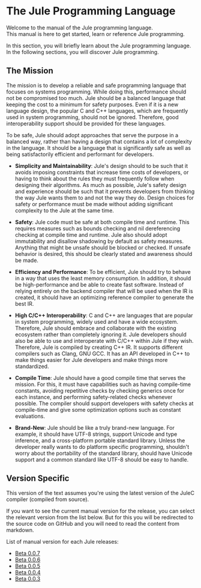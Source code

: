 # The Jule Programming Language

Welcome to the manual of the Jule programming language. \
This manual is here to get started, learn or reference Jule programming.

In this section, you will briefly learn about the Jule programming language.
In the following sections, you will discover Jule programming.

## The Mission

The mission is to develop a reliable and safe programming language that focuses on systems programming. While doing this, performance should not be compromised too much. Jule should be a balanced language that keeping the cost to a minimum for safety purposes. Even if it is a new language design, the popular C and C++ languages, which are frequently used in system programming, should not be ignored. Therefore, good interoperability support should be provided for these languages.

To be safe, Jule should adopt approaches that serve the purpose in a balanced way, rather than having a design that contains a lot of complexity in the language. It should be a language that is significantly safe as well as being satisfactorily efficient and performant for developers.

- **Simplicity and Maintainability**: Jule's design should to be such that it avoids imposing constraints that increase time costs of developers, or having to think about the rules they must frequently follow when designing their algorithms. As much as possible, Jule's safety design and experience should be such that it prevents developers from thinking the way Jule wants them to and not the way they do. Design choices for safety or performance must be made without adding significant complexity to the Jule at the same time.

- **Safety**: Jule code must be safe at both compile time and runtime. This requires measures such as bounds checking and nil dereferencing checking at compile time and runtime. Jule also should adopt immutability and disallow shadowing by default as safety measures. Anything that might be unsafe should be blocked or checked. If unsafe behavior is desired, this should be clearly stated and awareness should be made.

- **Efficiency and Performance**: To be efficient, Jule should try to behave in a way that uses the least memory consumption. In addition, it should be high-performance and be able to create fast software. Instead of relying entirely on the backend compiler that will be used when the IR is created, it should have an optimizing reference compiler to generate the best IR.

- **High C/C++ Interoperability**: C and C++ are languages ​​that are popular in system programming, widely used and have a wide ecosystem. Therefore, Jule should embrace and collaborate with the existing ecosystem rather than completely ignoring it. Jule developers should also be able to use and interoperate with C/C++ within Jule if they wish. Therefore, Jule is compiled by creating C++ IR. It supports different compilers such as Clang, GNU GCC. It has an API developed in C++ to make things easier for Jule developers and make things more standardized.

- **Compile Time**: Jule should have a good compile time that serves the mission. For this, it must have capabilities such as having compile-time constants, avoiding repetitive checks by checking generics once for each instance, and performing safety-related checks whenever possible. The compiler should support developers with safety checks at compile-time and give some optimization options such as constant evaluations.

- **Brand-New**: Jule should be like a truly brand-new language. For example, it should have UTF-8 strings, support Unicode and type inference, and a cross-platform portable standard library. Unless the developer really wants to do platform specific programming, shouldn't worry about the portability of the standard library, should have Unicode support and a common standard like UTF-8 should be easy to handle.


## Version Specific

This version of the text assumes you're using the latest version of the JuleC compiler (compiled from source).

If you want to see the current manual version for the release, you can select the relevant version from the list below. But for this you will be redirected to the source code on GitHub and you will need to read the content from markdown.

List of manual version for each Jule releases:
- [Beta 0.0.7](https://github.com/julelang/manual/tree/jule-beta-0.0.7/src)
- [Beta 0.0.6](https://github.com/julelang/manual/tree/jule-beta-0.0.6/src)
- [Beta 0.0.5](https://github.com/julelang/manual/tree/jule-beta-0.0.5/src)
- [Beta 0.0.4](https://github.com/julelang/manual/tree/jule-beta-0.0.4/src)
- [Beta 0.0.3](https://github.com/julelang/manual/tree/jule-beta-0.0.3/src)
